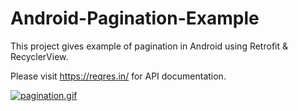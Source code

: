 # Android-Pagination-Example

This project gives example of pagination in Android using Retrofit & RecyclerView.

Please visit https://reqres.in/ for API documentation.

[![pagination.gif](https://s26.postimg.org/fy8wd663d/pagination.gif)](https://postimg.org/image/5o6hdxg7p/)


